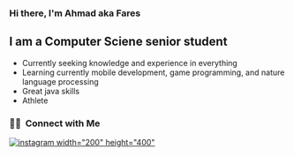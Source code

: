 ### Hi there, I'm Ahmad aka Fares

## I am a Computer Sciene senior student
- Currently seeking knowledge and experience in everything
- Learning currently mobile development, game programming, and nature language processing
- Great java skills
- Athlete

<h3> 🤝🏻 &nbsp;Connect with Me </h3>

<p align="center">
  
<a href="https://www.instagram.com/ahmadd_faress/"> ![instagram](https://user-images.githubusercontent.com/98591677/153772695-e2fa2b92-eab7-4910-a0f7-1930ab169db7.svg) width="200" height="400"
</a>

